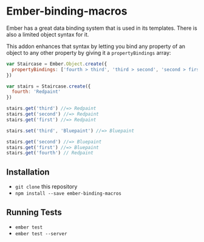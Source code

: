 # Ember-binding-macros

Ember has a great data binding system that is used in its
templates. There is also a limited object syntax for it.

This addon enhances that syntax by letting you bind any property of an
object to any other property by giving it a `propertyBindings` array:

```js
var Staircase = Ember.Object.create({
  propertyBindings: ['fourth > third', 'third > second', 'second > first']
})

var stairs = Staircase.create({
  fourth: 'Redpaint'
})

stairs.get('third') //=> Redpaint
stairs.get('second') //=> Redpaint
stairs.get('first') //=> Redpaint

stairs.set('third', 'Bluepaint') //=> Bluepaint

stairs.get('second') //=> Bluepaint
stairs.get('first') //=> Bluepaint
stairs.get('fourth') // Redpaint


```

## Installation

* `git clone` this repository
* `npm install --save ember-binding-macros`


## Running Tests

* `ember test`
* `ember test --server`

